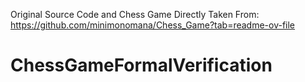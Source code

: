 Original Source Code and Chess Game Directly Taken From: https://github.com/minimonomana/Chess_Game?tab=readme-ov-file


# ChessGameFormalVerification
